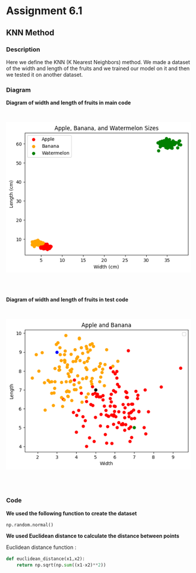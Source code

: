 # Assignment 6.1

## KNN Method
### Description

Here we define the KNN (K Nearest Neighbors) method.
We made a dataset of the width and length of the fruits
and we trained our model on it and then we tested it on another dataset.

### Diagram

<b>Diagram of width and length of fruits in main code</b>

<br>

![Chart of apples and bananas and watermelons](https://github.com/negarslh97/Machine-Learning/blob/main/6.1.Assignment/KNN/output/output.png)

<br/>
<br/>

<b>Diagram of width and length of fruits in test code</b>

<br>

![Chart of apples and bananas and watermelons](https://github.com/negarslh97/Machine-Learning/blob/main/6.1.Assignment/KNN/output/output-test.png)

<br/>
<br/>

### Code

<b>We used the following function to create the dataset</b>

```python
np.random.normal()
```

<b>We used Euclidean distance to calculate the distance between points</b>

Euclidean distance function :

```python
def euclidean_distance(x1,x2):
    return np.sqrt(np.sum((x1-x2)**2))
```